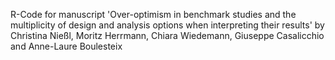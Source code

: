 R-Code for manuscript 'Over-optimism in benchmark studies and the multiplicity of design and analysis options when interpreting their results'
by Christina Nießl, Moritz Herrmann, Chiara Wiedemann, Giuseppe Casalicchio and Anne-Laure Boulesteix
